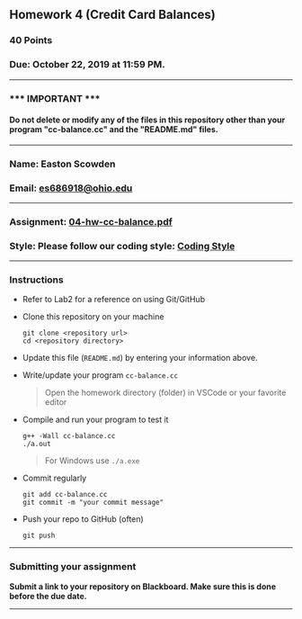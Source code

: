 ## Homework 4 (Credit Card Balances)

### 40 Points

### Due: October 22, 2019 at 11:59 PM.

---
### *** IMPORTANT ***
#### Do not delete or modify any of the files in this repository other than your program "cc-balance.cc" and the "README.md" files.

---

### Name: Easton Scowden

### Email: es686918@ohio.edu 

---

### Assignment: [04-hw-cc-balance.pdf](04-hw-cc-balance.pdf)

### Style: Please follow our coding style: [Coding Style](https://github.com/nasseef/cs2400/blob/master/docs/coding-style.md)

---

### Instructions

- Refer to Lab2 for a reference on using Git/GitHub
- Clone this repository on your machine

    ```console
    git clone <repository url>
    cd <repository directory>
    ```

- Update this file (`README.md`) by entering your information above.
- Write/update your program `cc-balance.cc`

    > Open the homework directory (folder) in VSCode or your favorite editor

- Compile and run your program to test it

    ```console
    g++ -Wall cc-balance.cc
    ./a.out
    ```

    > For Windows use `./a.exe`

- Commit regularly

    ```console
    git add cc-balance.cc
    git commit -m "your commit message"
    ```

- Push your repo to GitHub (often)
    ```console
    git push
    ```
---

### Submitting your assignment

**Submit a link to your repository on Blackboard. Make sure this is done before the due date.**

---